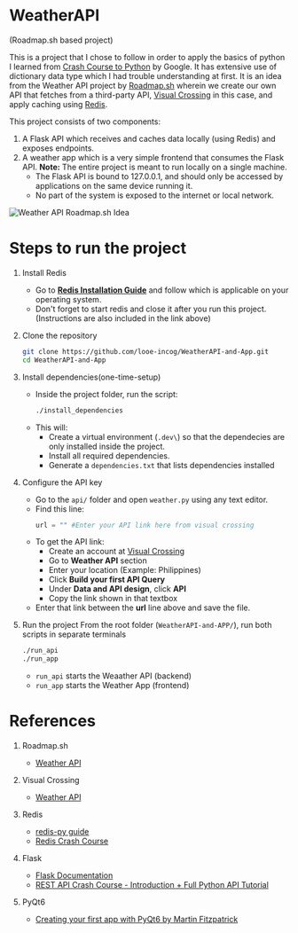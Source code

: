# WeatherAPI
(Roadmap.sh based project)

This is a project that I chose to follow in order to apply the basics of python I learned from [Crash Course to Python](https://www.coursera.org/learn/python-crash-course/) by Google. It has extensive use of dictionary data type which I had trouble understanding at first. It is an idea from the  Weather API project by [Roadmap.sh](https://roadmap.sh/projects) wherein we create our own API that fetches from a third-party API, [Visual Crossing](https://www.visualcrossing.com/) in this case, and apply caching using [Redis](https://redis.io/).

This project consists of two components:
1. A Flask API which receives and caches data locally (using Redis) and exposes endpoints.
2. A weather app which is a very simple frontend that consumes the Flask API.
**Note:** The entire project is meant to run locally on a single machine.
   - The Flask API is bound to 127.0.0.1, and should only be accessed by applications on the same device running it.
   - No part of the system is exposed to the internet or local network.

![Weather API Roadmap.sh Idea](https://assets.roadmap.sh/guest/weather-api-f8i1q.png)

# Steps to run the project

1. Install Redis
   - Go to [**Redis Installation Guide**](https://redis.io/docs/latest/operate/oss_and_stack/install/archive/install-redis/) and follow which is applicable on your operating system.
   - Don't forget to start redis and close it after you run this project. (Instructions are also included in the link above)

2. Clone the repository
   ```sh
   git clone https://github.com/looe-incog/WeatherAPI-and-App.git
   cd WeatherAPI-and-App
   ```  
3. Install dependencies(one-time-setup)
   - Inside the project folder, run the script:
      ```sh
      ./install_dependencies
      ```
   - This will:
      - Create a virtual environment (`.dev\`) so that the dependecies are only installed inside the project.
      - Install all required dependencies.
      - Generate a `dependencies.txt` that lists dependencies installed

4. Configure the API key
   - Go to the `api/` folder and open `weather.py` using any text editor.
   - Find this line:
      ```python
      url = "" #Enter your API link here from visual crossing
      ```
   - To get the API link:
      - Create an account at [Visual Crossing](https://www.visualcrossing.com/)
      - Go to **Weather API** section
      - Enter your location (Example: Philippines)
      - Click **Build your first API Query**
      - Under **Data and API design**, click **API**
      - Copy the link shown in that textbox
   - Enter that link between the **url** line above and save the file.

5. Run the project
   From the root folder (`WeatherAPI-and-APP/`), run both scripts in separate terminals
   ```sh
   ./run_api
   ./run_app
   ```
   - `run_api` starts the Weaather API (backend)
   - `run_app` starts the Weather App (frontend)

# References

1. Roadmap.sh
   - [Weather API](https://roadmap.sh/projects/weather-api-wrapper-service)

2. Visual Crossing
   - [Weather API](https://www.visualcrossing.com/weather-api/)

3. Redis
   - [redis-py guide](https://redis.io/docs/latest/clients/redis-py/)
   - [Redis Crash Course](https://www.youtube.com/watch?v=jgpVdJB2sKQ)

4. Flask
   - [Flask Documentation](https://flask.palletsprojects.com/en/stable/)
   - [REST API Crash Course - Introduction + Full Python API Tutorial](https://www.youtube.com/watch?v=qbLc5a9jdXo)

5. PyQt6
   - [Creating your first app with PyQt6 by Martin Fitzpatrick](https://www.pythonguis.com/pyqt6-tutorial/#pyqt6-start)
